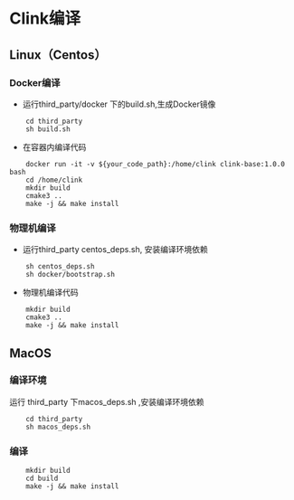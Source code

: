 # Clink编译
## Linux（Centos）
### Docker编译
+ 运行third_party/docker 下的build.sh,生成Docker镜像
```
    cd third_party
    sh build.sh
```
+ 在容器内编译代码
```
    docker run -it -v ${your_code_path}:/home/clink clink-base:1.0.0 bash
    cd /home/clink
    mkdir build
    cmake3 ..
    make -j && make install
```  

### 物理机编译
+ 运行third_party centos_deps.sh, 安装编译环境依赖
```
    sh centos_deps.sh
    sh docker/bootstrap.sh
```
+ 物理机编译代码
```
    mkdir build
    cmake3 ..
    make -j && make install
```

## MacOS
### 编译环境
运行 third_party 下macos_deps.sh ,安装编译环境依赖 
```
    cd third_party
    sh macos_deps.sh
```

### 编译
```
    mkdir build
    cd build
    make -j && make install
```

